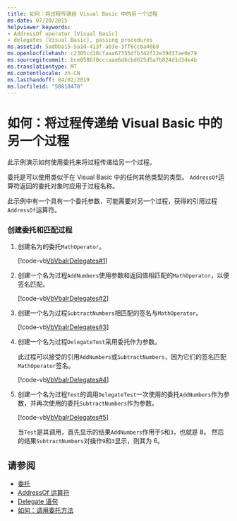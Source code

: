 ```yaml
---
title: 如何：将过程传递给 Visual Basic 中的另一个过程
ms.date: 07/20/2015
helpviewer_keywords:
- AddressOf operator [Visual Basic]
- delegates [Visual Basic], passing procedures
ms.assetid: 5adbba15-5a1d-413f-ab3e-3ff6cc0a4669
ms.openlocfilehash: c2305cd18cfaaa67355dfb342f22e39d37ae0e79
ms.sourcegitcommit: bce0586f0cccaae6d6cbd625d5a7b824d1d3de4b
ms.translationtype: MT
ms.contentlocale: zh-CN
ms.lasthandoff: 04/02/2019
ms.locfileid: "58818470"
---
```

# <a name="how-to-pass-procedures-to-another-procedure-in-visual-basic"></a>如何：将过程传递给 Visual Basic 中的另一个过程
此示例演示如何使用委托来将过程传递给另一个过程。  
  
 委托是可以使用类似于在 Visual Basic 中的任何其他类型的类型。 `AddressOf`运算符返回的委托对象时应用于过程名称。  
  
 此示例中有一个具有一个委托参数，可能需要对另一个过程，获得的引用过程`AddressOf`运算符。  
  
### <a name="create-the-delegate-and-matching-procedures"></a>创建委托和匹配过程  
  
1.  创建名为的委托`MathOperator`。  
  
     [!code-vb[VbVbalrDelegates#1](~/samples/snippets/visualbasic/VS_Snippets_VBCSharp/VbVbalrDelegates/VB/Class1.vb#1)]  
  
2.  创建一个名为过程`AddNumbers`使用参数和返回值相匹配的`MathOperator`，以便签名匹配。  
  
     [!code-vb[VbVbalrDelegates#2](~/samples/snippets/visualbasic/VS_Snippets_VBCSharp/VbVbalrDelegates/VB/Class1.vb#2)]  
  
3.  创建一个名为过程`SubtractNumbers`相匹配的签名与`MathOperator`。  
  
     [!code-vb[VbVbalrDelegates#3](~/samples/snippets/visualbasic/VS_Snippets_VBCSharp/VbVbalrDelegates/VB/Class1.vb#3)]  
  
4.  创建一个名为过程`DelegateTest`采用委托作为参数。  
  
     此过程可以接受的引用`AddNumbers`或`SubtractNumbers`，因为它们的签名匹配`MathOperator`签名。  
  
     [!code-vb[VbVbalrDelegates#4](~/samples/snippets/visualbasic/VS_Snippets_VBCSharp/VbVbalrDelegates/VB/Class1.vb#4)]  
  
5.  创建一个名为过程`Test`的调用`DelegateTest`一次使用的委托`AddNumbers`作为参数，并再次使用的委托`SubtractNumbers`作为参数。  
  
     [!code-vb[VbVbalrDelegates#5](~/samples/snippets/visualbasic/VS_Snippets_VBCSharp/VbVbalrDelegates/VB/Class1.vb#5)]  
  
     当`Test`是其调用，首先显示的结果`AddNumbers`作用于`5`和`3`，也就是 8。 然后的结果`SubtractNumbers`对操作`9`和`3`显示，则其为 6。  
  
## <a name="see-also"></a>请参阅

- [委托](../../../../visual-basic/programming-guide/language-features/delegates/index.md)
- [AddressOf 运算符](../../../../visual-basic/language-reference/operators/addressof-operator.md)
- [Delegate 语句](../../../../visual-basic/language-reference/statements/delegate-statement.md)
- [如何：调用委托方法](../../../../visual-basic/programming-guide/language-features/delegates/how-to-invoke-a-delegate-method.md)
